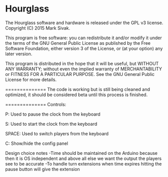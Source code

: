 Hourglass
==============

The Hourglass software and hardware is released under the GPL v3 license. Copyright (C) 2015  Mark Sivak.

This program is free software: you can redistribute it and/or modify it under the terms of the GNU General Public License as published by the Free Software Foundation, either version 3 of the License, or (at your option) any later version.

This program is distributed in the hope that it will be useful, but WITHOUT ANY WARRANTY; without even the implied warranty of MERCHANTABILITY or FITNESS FOR A PARTICULAR PURPOSE.  See the GNU General Public License for more details.

==============
The code is working but is still being cleaned and optimized, it should be considered beta until this process is finished.

==============
Controls:

P: Used to pause the clock from the keyboard

S: Used to start the clock from the keyboard

SPACE: Used to switch players from the keyboard

C: Show/hide the config panel

Design choice notes
-Time should be maintained on the Arduino because then it is OS independent and above all else we want the output the players see to be accurate
-To handle turn extensions when time expires hitting the pause button will give the extension

